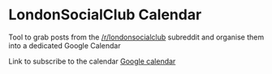 # LondonSocialClub Calendar

Tool to grab posts from the [/r/londonsocialclub](https://reddit.com/r/londonsocialclub) subreddit and organise them into a dedicated Google Calendar

Link to subscribe to the calendar [Google calendar](https://calendar.google.com/calendar/u/0?cid=YjN2M2w0M2dkazNmZzRoZGZzcWJhc2hpZWNAZ3JvdXAuY2FsZW5kYXIuZ29vZ2xlLmNvbQ)
